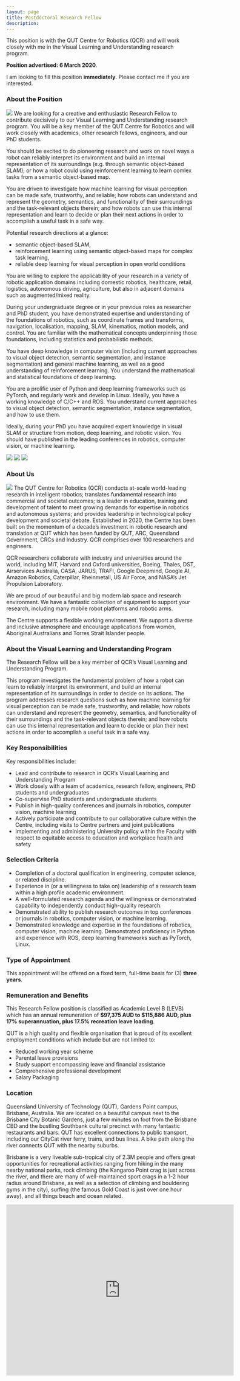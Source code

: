 ```yaml
---
layout: page
title: Postdoctoral Research Fellow
description:
---
```


<!-- ## Postdoctoral Research Fellow -->
This position is with the QUT Centre for Robotics (QCR) and will work closely with me in the Visual Learning and Understanding research program.

**Position advertised: 6 March 2020**.

I am looking to fill this position **immediately**. Please contact me if you are interested.



### About the Position
<img class="col one" src="/assets/img/jobs/campus-1.jpg"/>
We are looking for a creative and enthusiastic Research Fellow to contribute decisively to our Visual Learning and Understanding research program. You will be a key member of the QUT Centre for Robotics and will work closely with academics, other research fellows, engineers, and our PhD students.

You should be excited to do pioneering research and work on novel ways a robot can reliably interpret its environment and build an internal representation of its surroundings (e.g. through semantic object-based SLAM); or how a robot could using reinforcement learning to learn comlex tasks from a semantic object-based map.

You are driven to investigate how machine learning for visual perception can be made safe, trustworthy, and reliable; how robots can understand and represent the geometry, semantics, and functionality of their surroundings and the task-relevant objects therein; and how robots can use this internal representation and learn to decide or plan their next actions in order to accomplish a useful task in a safe way.

Potential research directions at a glance:
 * semantic object-based SLAM,
 * reinforcement learning using semantic object-based maps for complex task learning,
 * reliable deep learning for visual perception in open world conditions

You are willing to explore the applicability of your research in a variety of robotic application domains including domestic robotics, healthcare, retail, logistics, autonomous driving, agriculture, but also in adjacent domains such as augmented/mixed reality.

During your undergraduate degree or in your previous roles as researcher and PhD student, you have demonstrated expertise and understanding of the foundations of robotics, such as coordinate frames and transforms, navigation, localisation, mapping, SLAM, kinematics, motion models, and control. You are familiar with the mathematical concepts underpinning those foundations, including statistics and probabilistic methods.

You have deep knowledge in computer vision (including current approaches to visual object detection, semantic segmentation, and instance segmentation) and general machine learning, as well as a good understanding of reinforcement learning. You understand the mathematical and statistical foundations of deep learning.

You are a prolific user of Python and deep learning frameworks such as PyTorch, and regularly work and develop in Linux. Ideally, you have a working knowledge of C/C++ and ROS. You understand current approaches to visual object detection, semantic segmentation, instance segmentation, and how to use them.

Ideally, during your PhD you have acquired expert knowledge in visual SLAM or structure from motion, deep learning, and robotic vision. You should have published in the leading conferences in robotics, computer vision, or machine learning.


<div class="img_row">
<img class="col one" src="/assets/img/jobs/S11-1.jpg"/>
<img class="col one" src="/assets/img/jobs/S11-3.jpg"/>
<img class="col one" src="/assets/img/jobs/S11-2.jpg"/>
</div>

### About Us
<img class="col one" src="/assets/img/jobs/S11-4.jpg"/>
The QUT Centre for Robotics (QCR) conducts at-scale world-leading research in intelligent robotics; translates fundamental research into commercial and societal outcomes; is a leader in education, training and development of talent to meet growing demands for expertise in robotics and autonomous systems; and provides leadership in technological policy development and societal debate. Established in 2020, the Centre has been built on the momentum of a decade’s investment in robotic research and translation at QUT which has been funded by QUT, ARC, Queensland Government, CRCs and Industry. QCR comprises over 100 researchers and engineers.

QCR researchers collaborate with industry and universities around the world, including MIT, Harvard and Oxford universities, Boeing, Thales, DST, Airservices Australia, CASA, JARUS, TRAFI, Google Deepmind, Google AI, Amazon Robotics, Caterpillar, Rheinmetall, US Air Force, and NASA’s Jet Propulsion Laboratory.  

We are proud of our beautiful and big modern lab space and research environment. We have a fantastic collection of equipment to support your research, including many mobile robot platforms and robotic arms.

The Centre supports a flexible working environment. We support a diverse and inclusive atmosphere and encourage applications from women, Aboriginal Australians and Torres Strait Islander people.


<!-- <div class="col three caption">
      We are proud of our modern lab space and equipment.
</div> -->



### About the Visual Learning and Understanding Program
The Research Fellow will be a key member of QCR’s Visual Learning and Understanding Program.

This program investigates the fundamental problem of how a robot can learn to reliably interpret its environment, and build an internal representation of its surroundings in order to decide on its actions. The program addresses research questions such as how machine learning for visual perception can be made safe, trustworthy, and reliable; how robots can understand and represent the geometry, semantics, and functionality of their surroundings and the task-relevant objects therein; and how robots can use this internal representation and learn to decide or plan their next actions in order to accomplish a useful task in a safe way.

### Key Responsibilities
Key responsibilities include:
* Lead and contribute to research in QCR’s Visual Learning and Understanding Program
* Work closely with a team of academics, research fellow, engineers, PhD students and undergraduates
* Co-supervise PhD students and undergraduate students
* Publish in high-quality conferences and journals in robotics, computer vision, machine learning
* Actively participate and contribute to our collaborative culture within the Centre, including visits to Centre partners and joint publications
* Implementing and administering University policy within the Faculty with respect to equitable access to education and workplace health and safety

### Selection Criteria
 * Completion of a doctoral qualification in engineering, computer science, or related discipline.
 * Experience in (or a willingness to take on) leadership of a research team within a high profile academic environment.
 * A well-formulated research agenda and the willingness or demonstrated capability to independently conduct high-quality research.
 * Demonstrated ability to publish research outcomes in top conferences or journals in robotics, computer vision, or machine learning.
 * Demonstrated knowledge and expertise in the foundations of robotics, computer vision, machine learning. Demonstrated proficiency in Python and experience with ROS, deep learning frameworks such as PyTorch, Linux.


### Type of Appointment
This appointment will be offered on a fixed term, full-time basis for (3) **three years**.

### Remuneration and Benefits
This Research Fellow position is classified as Academic Level B (LEVB) which has an annual remuneration of **$97,375 AUD to $115,886 AUD, plus 17% superannuation, plus 17.5% recreation leave loading**.

QUT is a high quality and flexible organisation that is proud of its excellent employment conditions which include but are not limited to:
 * Reduced working year scheme
 * Parental leave provisions
 * Study support encompassing leave and financial assistance
 * Comprehensive professional development
 * Salary Packaging

### Location
Queensland University of Technology (QUT), Gardens Point campus, Brisbane, Australia.
We are located on a beautiful campus next to the Brisbane City Botanic Gardens, just a few minutes on foot from the Brisbane CBD and the bustling Southbank cultural precinct with many fantastic restaurants and bars. QUT has excellent connections to public transport, including our CityCat river ferry, trains, and bus lines. A bike path along the river connects QUT with the nearby suburbs.

Brisbane is a very liveable sub-tropical city of 2.3M people and offers great opportunities for recreational activities ranging from hiking in the many nearby national parks, rock climbing (the Kangaroo Point crag is just across the river, and there are many of well-maintained sport crags in a 1-2 hour radius around Brisbane, as well as a selection of climbing and bouldering gyms in the city), surfing (the famous Gold Coast is just over one hour away), and all things beach and ocean related.


<iframe src="https://www.google.com/maps/embed?pb=!1m14!1m12!1m3!1d2906.049913465745!2d153.02894556592284!3d-27.47748600138352!2m3!1f0!2f0!3f0!3m2!1i1024!2i768!4f13.1!5e1!3m2!1sen!2sau!4v1583472988458!5m2!1sen!2sau" width="600" height="450" frameborder="0" style="border:0;" allowfullscreen=""></iframe>
